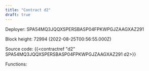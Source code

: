 ```yaml
---
title: "Contract d2"
draft: true
---
```

Deployer: SPA54MQ3JQQXSPERSBASP04FPKWPGJZAAGXAZ291


 



Block height: 72994 (2022-08-25T00:56:55.000Z)

Source code: {{<contractref "d2" SPA54MQ3JQQXSPERSBASP04FPKWPGJZAAGXAZ291 d2>}}

Functions:



